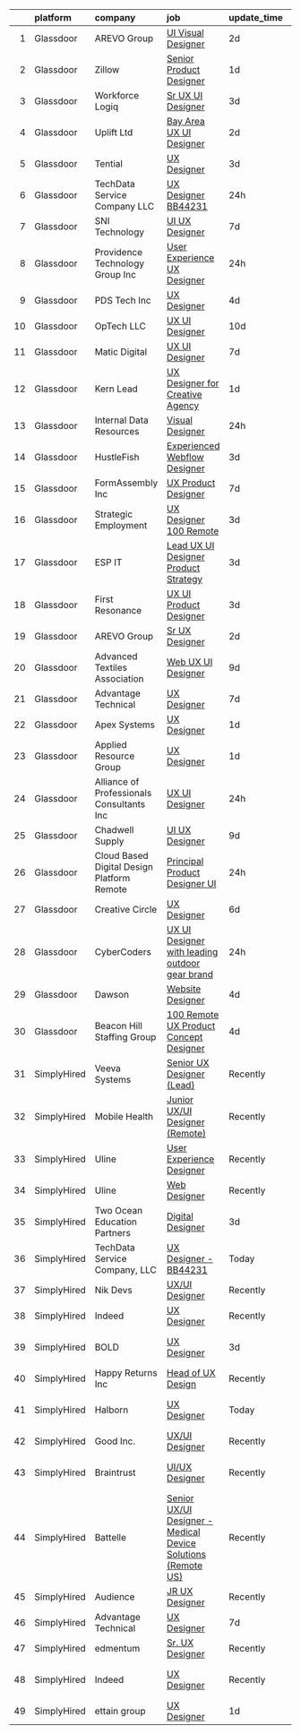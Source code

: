 

|    | platform    | company                                      | job                                                                                                                                                                                                                                                                                                                                                                                                                                                                                                                                                                                                                                                                                                                                                                                                                                                                                                                                                                                                                                                                                                                                                                                                                                                                                                                                                                                                       | update_time   | location                   |
|---:|:------------|:---------------------------------------------|:----------------------------------------------------------------------------------------------------------------------------------------------------------------------------------------------------------------------------------------------------------------------------------------------------------------------------------------------------------------------------------------------------------------------------------------------------------------------------------------------------------------------------------------------------------------------------------------------------------------------------------------------------------------------------------------------------------------------------------------------------------------------------------------------------------------------------------------------------------------------------------------------------------------------------------------------------------------------------------------------------------------------------------------------------------------------------------------------------------------------------------------------------------------------------------------------------------------------------------------------------------------------------------------------------------------------------------------------------------------------------------------------------------|:--------------|:---------------------------|
|  1 | Glassdoor   | AREVO Group                                  | [UI Visual Designer](https://www.glassdoor.com/partner/jobListing.htm?pos=101&ao=1110586&s=58&guid=000001834a3c52aeaefc5b13d593d80e&src=GD_JOB_AD&t=SR&vt=w&ea=1&cs=1_711aebe5&cb=1663397811411&jobListingId=1008139782334&cpc=3BA4CE39D5B5DEF5&jrtk=3-0-1gd53okrijoq1801-1gd53oks5is35800-09cb5fbe91300c7e--6NYlbfkN0BCLW45RZuRc772PykXY_iXs7CHdsEvuP3whbuRYvlLzUPBgski3_CRPHCklom68OsOg44Yj3MDtF75NEExsJSqVGvHT9UJ3TsYQpGqoA--RGO67Dbf5as1BcATX9IQbrsfAbGz9pAsupXmp9GdshoA5iLPOWqjSwjItMdoRnjNWhjRVdnRKu356wxDDya7Tr3xNTxaGkEHnvzJSKslnKqjbuapg2aP3jMWI9wty7VzzH8ALlnjhQ2onyWfASSm1WxWTq9eqVwnkNNLkBVqYtl5qlBuZbW8-q4knFoo_bwxDdDnbctyvREVZh6NzqVOC9L75cw0utMkSHrVuphZi5QUEITQiVYllNoNoQqPDIODk_BfC_qFDDoL-ewDW1ZkoB6_Ali_UZTf9gTeB5BQi-0cDibFXKhcoAZlJW97ul2LGPLDshUDnC51eKaEK3AT4PyVmomME280aaEiXIZbGrz8MhYfx4-4kXX44u_oiaV1-bs75JgpBclbePXQB-0DW4M%3D)                                                                                                                                                                                                                                                                                                                                                                                                                                                                                                                                               | 2d            | Remote                     |
|  2 | Glassdoor   | Zillow                                       | [Senior Product Designer](https://www.glassdoor.com/partner/jobListing.htm?pos=114&ao=1110586&s=58&guid=000001834a3c52aeaefc5b13d593d80e&src=GD_JOB_AD&t=SR&vt=w&cs=1_0f6dbccc&cb=1663397811414&jobListingId=1008142170614&cpc=451933188B21919D&jrtk=3-0-1gd53okrijoq1801-1gd53oks5is35800-364448741de08556--6NYlbfkN0ANMurRYyPEXg08u6OamUd1Mvhk-zhFSGYIZgoJR86UvYL2v6MoUqae-sD5DnU21vqlSUSPFRMoK9lgReLkKPc-m1dwt8eaZ3HSWQJD73DtPSzAwewj0TbtbTV1dhbLEvWmWniEwQJgkYMCum7fjHxSQAbWxpQwW71RtzALUd0S5y1wh-NaowGrUoQ5b7ukwm3QE2qQPTUkyNuT7gYHZsHF6Z285gtZpHHIK8PyRckQ-H08hDNBhVzw25u4d0EIxQLjeVLec9B4ehs1cutnSvcB3lZk5uebMl5HtmgXVThI1CJviYMY-AFerWkWx8Ew50s-MOzH4Q9aF39fwSVn0QCJgHG08kd4ZybX34rEmqGvNB6UPCjw1R0vNCKQmrPZ14xH5NxmWgsbMHVOSkjHuXcuvE4ANoTYk4zJ31zCveqxRDY3lhxtCra34OXXfgVc4KGLBdaU4vJrLqsTVW1sxb6PgK76hBJ3QWECB55OEnryD3orgKu8-3SYGAjADUS9kGDORshNKO9BuwbyW53BRClFr0n3-aqjOGfmZ4zYc2vD1X4yB1Jof2YS8Yyf33j1D7e1JLlj_6hQtwOfqacWpsp3eWSG365CO7QcvjOGtzlSd-oIjEhWSYR9pE3bBbqJp4k5gu1VRRn09-jkeSL849q5SjWD9u8O9DDK2ixnK9k8SssjzC56MZ1T9Cvwqi2TOP823VxRzY_79HrKluyTGdj30ifWVWxPe6rYn1-o_22J-_fmlU3Au9Oxi3K3Aw5euoBsc4B8e1RxVQ7DA7mG2bBiGhl5l1Kafp-6DR4s5DlWW9t7IQp67a4fQZEE8KBOVlmEX7XKIYiNeVO8liRkSx8qNJfoPhVZIGMlzn8Z5BvYQYG1hzgN8GJ1tdS_91gqYEU%3D)                                                                                                                                               | 1d            | Remote                     |
|  3 | Glassdoor   | Workforce Logiq                              | [Sr  UX UI Designer](https://www.glassdoor.com/partner/jobListing.htm?pos=117&ao=1110586&s=58&guid=000001834a3c52aeaefc5b13d593d80e&src=GD_JOB_AD&t=SR&vt=w&cs=1_3adb93f6&cb=1663397811414&jobListingId=1008136049897&cpc=2CAED5C921A5F994&jrtk=3-0-1gd53okrijoq1801-1gd53oks5is35800-d6dfca3bc1dbd836--6NYlbfkN0BhgsxSwl5lo7QzTbtXQkwPrIx61OQPxpk1VFOKOTLj9cEu6ZwTgNE0TNWZoeC26IbkaZfzGXY1Kmgk_7C9wWb6GIQdn0gULIs08Gg1MkzyL1gmCCumC7VizqmNDqh5FSeh-GHXxW4068IGf2R39fRtsBQLQN_Yn2Xd7MMAFm15w1XIplyVTTqNBe-TUlHuf-qbeyS92bpi-d_94DwgCWzUqq6RCK_YKRO-H2QNScbEC0qd47z5udq8bmlYSUqgX7VrsZHXNnG53BOoS9S624HcXvM_QFhKdeRywSxq6n0gaS-PrkALkCaeqS0WU2xGqaNMVXnS9bmjwjCeVoqrZFas9ymLt47DfBsKOcZv2jzeu68yRbH4KXL15It-yuy88sI9A88j59YH4tpckLHqTEVKGOzTstzurjVTzaFpvniOASohZw9QRiPfV0GjiccnE4NJI2G-2btoMyUkm97J7GuKBc2qOEyyGk88JUq_FtPMdI0AyYIA3zVWzuCVmJTGWF4V6mh-49Y-JvGDXPt5gRxvTJjx-iTGCPqzLRLEk2-848G5Xr5NHFddiHdXZN3uDkv3W2R7UyjRVBXVXQZ2iFE5_JBY3aH79jj1yWDMzy5RaALSrmGucTaqXH4GF7vJACtPU8QlxzmNiZeJBogrHWZ6pL8DuyKFMx5tLkNrxXuqsOfreB8yGqtXI0aZp3tRz4Q50VlRmtGYJxMr_pUch4zIbykBMd8VLEWtSMA2iR0zOlgRQ5wxHdzG)                                                                                                                                                                                                                                                                                                  | 3d            | California                 |
|  4 | Glassdoor   | Uplift Ltd                                   | [Bay Area UX UI Designer](https://www.glassdoor.com/partner/jobListing.htm?pos=107&ao=1110586&s=58&guid=000001834a3c52aeaefc5b13d593d80e&src=GD_JOB_AD&t=SR&vt=w&ea=1&cs=1_dd406943&cb=1663397811412&jobListingId=1008140355091&cpc=FD1C1DA32C38CFA7&jrtk=3-0-1gd53okrijoq1801-1gd53oks5is35800-fa69b9e1430a0753--6NYlbfkN0C91s5Mbk1Csqx7IahESnfrmitBJD84VGoH7Nf2o6I-hPG_xOUcfo8yHcTcpo1bi047sS_oc_yZx3vpPxEJ75a7achh-UwL80K8Zj9In1gE4ynLl2ASwkWv_4GNPsq90gpovU2s_W7HrPWRIRbL6EdImuX2_l2Q1dKFH4idlzz6VzVMdnZZsVqWRlPkYbgwpGV8s55H-SMXYXJ44MMJdRf----fAG7RcI549jMNj0c6wIK-lgakjIcPNiBeWHo-_jcjYAcBIOGItgJ8nH_eNR2288gPSq3IuVYxAqsXevxrP1pHJ-S61gVbL4B9O8mMBeMNAXFZYVhGlIf8uFEEIJUU57b_G8mX6BJKg0S09B8BDeEKSGgdVaWQ_7PfrflI08zZzthj47FxYDsa3rP9mnyUp0ZJz_mNY2AquZSgGuZcQpi9cpz76DmF_YYioe8rQiqobKTo8Ua-0lkxGjVcrG8U6ttCDbIKlcUdViSdjFlQWrLnmgaBo6sLbvKLIHYLcQY%3D)                                                                                                                                                                                                                                                                                                                                                                                                                                                                                                                                          | 2d            | Oakland, CA                |
|  5 | Glassdoor   | Tential                                      | [UX Designer](https://www.glassdoor.com/partner/jobListing.htm?pos=113&ao=1110586&s=58&guid=000001834a3c52aeaefc5b13d593d80e&src=GD_JOB_AD&t=SR&vt=w&ea=1&cs=1_ebf204a8&cb=1663397811414&jobListingId=1008136768681&cpc=0FE1F5EA2BC84A01&jrtk=3-0-1gd53okrijoq1801-1gd53oks5is35800-42e4b26472316ca5--6NYlbfkN0D_VUMocHtM7-M2l7xhQCiQST1RW5dQjS02UsWe7tYaNAZWZWTzZ6bpJTAOxr1kLZr3xpXayfLm4yei9LuY9o9VpOxD5-TI9ih1PFX9RuCyBgsaXBjuBaoEGRkvWtyx0p0KaxSUMjMhkeY4uIw0Ppbki8B2tEQ527hgWe6nWlGvq0HlKZmQ59BzWZzAStSGL-Z1EO-YDqQHCY-gaDXw2k0VXmh-a9qiEuhHd2KpsDnn0TKvqIoQtk0o83_tGfmW6zmmgz1ib3L5kZM-6w427IkyMLiWZAL7tCtD8CXbU7WMaSRhA7vjXgwNTFHVmORx3OGtTaQwUiZMwhL3HvqADMME_toOkl5OEWsuL343bPDCqEB9SrwxWpX09-mgZF-zKm3mPPO9PSMQcLg2_yf_ilMtFKEtxHdGFqrHTFuGI8GNEKnaGRSYpQHXUzvTd3T2jdCiKC_hUGLBUNmZNB_Fc2gIvvv8rx6zQBqfT9qGmWoCoIWUN6u8GPqJ7iI-EnlAavo9aPys5XYCZYVFG_jk5c0M)                                                                                                                                                                                                                                                                                                                                                                                                                                                                                                                                    | 3d            | Remote                     |
|  6 | Glassdoor   | TechData Service Company  LLC                | [UX Designer   BB44231](https://www.glassdoor.com/partner/jobListing.htm?pos=105&ao=1110586&s=58&guid=000001834a3c52aeaefc5b13d593d80e&src=GD_JOB_AD&t=SR&vt=w&ea=1&cs=1_886265ed&cb=1663397811411&jobListingId=1008144801719&cpc=8D52E76475A7E842&jrtk=3-0-1gd53okrijoq1801-1gd53oks5is35800-bca2c325a493fb9b--6NYlbfkN0BEhglf0MxXwZyGZJTqBpNnulBGde-Qc7wV3jmkCMUf0D9vy0DTqgTasMo_ikSzSCTy-OHhv8osCO8oe9wVNtwhiCISNMyHanB4_vu4sYUhxJOMtL6s-AEwiO9Bk35LIXBnakqYaHi9yS3xP1WIb2IOe1acfW_M95Yjh7Nq7MZ2RCdTA1LD4eRMsZPxMmJpb3HZf4f8qbKpyOtpNYu_-cXsq1DHF1Cgs-NJ6MNfh5-JbFKSyTJcxD-Y1VNOrBNeCDoRSRtvlB17H0XqIj1GrGxqwlB52CKeGhnnVipLf6Jkq59mQYX8g7tXnvVb-DckRUx9zo10YDz4z1FZ0FpyRAJLdqMdKtWrKh3CVzHmKoytktfNyeJfmazcOT5Xg60qMPhKu6A8sryj_cHm0V_mwzUje15uHrCbpp8UOZ7yK5C1gS4TBkwuPRxN_dUnq_SfwSzHrQvzsX74KgmNa6it0QYT2RwoEND2rFpdlTFo4EefSmrGVDJ-d17SpuA6LTPC-SNB_Y1BSosDiA%3D%3D)                                                                                                                                                                                                                                                                                                                                                                                                                                                                                                                              | 24h           | San Jose, CA               |
|  7 | Glassdoor   | SNI Technology                               | [UI UX Designer](https://www.glassdoor.com/partner/jobListing.htm?pos=127&ao=1110586&s=58&guid=000001834a3c52aeaefc5b13d593d80e&src=GD_JOB_AD&t=SR&vt=w&cs=1_b81ddc9b&cb=1663397811416&jobListingId=1008129778650&cpc=A0032DE20586B9BD&jrtk=3-0-1gd53okrijoq1801-1gd53oks5is35800-43c33116392da55f--6NYlbfkN0CS32Ln2hY9dzAXNFagdtdQAMm9yz-2VIM9EXx3MI2ptohMOv3hWU2u7TjSBeeHVoCXFfN67JpPSFygZ8gT0lqL6Eo4FZd_A50Af57vk3uf4oLprHZcvPpTjMIfLTTmgFvw05rOVF66Vlza214Da6eFx91zpP1Em3WAXhj5yWhzr2A44ZwKDdlEpan-x7nNnTzoKgrvRiSgT8M8uwl_28gHxDSH10Xbomnw8RR4bBtF4SX-xEJv4pbDDY0Bqh5WPu0ViPjzGzFpC0sE4aEfi4_p88ylzMd3peOCFN53thoFvbv1A1bgWW4yCXZAhYG1GbrCczce5luCbERN1AwCp5q93s_1Ion5yH2VNuQLpaq95HuwZQJ7CAVz9CNS516FmtHDaPmMxv_m9uzeMElL_bgPkUfGal2Eqcq3cB0mFX1D4jhM5UGxIU-CVv_bG6NdtccqnVUX97cOo0rJC81wGvk4aadlLtKUpbzi9QgFFlRZ2TmVD8I4AzSPMSN1M9hxL15H54anipUNvV7FwHwJ2pH4O8Rltm2gHmr4xqodigapbQ%3D%3D)                                                                                                                                                                                                                                                                                                                                                                                                                                                                                                          | 7d            | Miami, FL                  |
|  8 | Glassdoor   | Providence Technology Group  Inc             | [User Experience  UX  Designer](https://www.glassdoor.com/partner/jobListing.htm?pos=110&ao=1110586&s=58&guid=000001834a3c52aeaefc5b13d593d80e&src=GD_JOB_AD&t=SR&vt=w&ea=1&cs=1_c0224f5c&cb=1663397811413&jobListingId=1008145247113&cpc=6193B0C32834B022&jrtk=3-0-1gd53okrijoq1801-1gd53oks5is35800-2642d786bda482a0--6NYlbfkN0Bo_CM2a8GgFIiw_-9fb5ug3xmG_MFCzpxBl7ntROtVZUFbZz-LXqZjnbWlpAh9cTXgq886lJxDqUIlghJC1jf9sd8ln_WIDyj7gu9LU-gepd-PlOUuLf4DDXE7x7NpazfjP7g_FS6xAJR7FGP2-lepKZfjLdnmdnZTkgjXeSFO6fzRWB8n5lQZZHbXsiyUkJzQe_A4MBi3TyRhid5bFNJLRNJaI30NLDTzz8UUqAGCxEoEr7YBWfmnjxYj558M5AkC_uhxI3H5WkSZtq6jxl4OEpwQBw5Ii8NG7TsPNNblWmgPx7s77X64aemB6_dSeZQazLzAsMsCoxu_AKs1895kj5XRwwJGEXe2KDsTaWUKxFcbKgLqIBdYX5vtWAtKoGJVRA8yLqmmpBV_wf_HcOMwECCuNTHJTTOvcY2IQ44Mz0mfKvg0QFjdhHbLpEvsMnbkWj7SBN1P8VyRapebrbNEqNRCX5uGl6aSK-Px9qLESVKa5UU7hfUL3tDeeMBHWlqbMMCcEf7lVg%3D%3D)                                                                                                                                                                                                                                                                                                                                                                                                                                                                                                                      | 24h           | Remote                     |
|  9 | Glassdoor   | PDS Tech  Inc                                | [UX Designer](https://www.glassdoor.com/partner/jobListing.htm?pos=125&ao=1110586&s=58&guid=000001834a3c52aeaefc5b13d593d80e&src=GD_JOB_AD&t=SR&vt=w&ea=1&cs=1_06b8b2b0&cb=1663397811416&jobListingId=1008134602894&cpc=FD1C1DA32C38CFA7&jrtk=3-0-1gd53okrijoq1801-1gd53oks5is35800-86678be66d9239cf--6NYlbfkN0BLQ6hkz6GMEPsiDV6dZwFY4wMBUE_AioakCFmtqBrqGqP687vd9SjGI0X4jC5GnZ94y3CujN2nSI008AMW89hDcGIXxI6XfOk8RW-xy0sSZTToH9Zu0Aytpm5OdzoZy4VGW1EUdOyZeTawSEt9wyFReE6waBrLAfhOzQGOYYTuzMJwJnMHQvvMuV6z9bnwkMUld5RhsXZsM90KnIV-fgNPhp-z-ok4A4QIX_gg4KF02HvBkESylPD-HkEWbxK7ImEZOsXI121_LYRe3dZ9kVnY2C-4I2gXHa2Yt7d41bQQ0yiCTDWMbooGD7z-PmXzD0s8V8jpyXK4HApHH0xZI3KyGFV2gKqU7N-IbdfnbsY-mrb0wcvYTvs-YkDwgdomnCr8Pu8nLR0g3NeMLqw4yHY8sVDX7XcPl37X12q1lglIKsTMqyRHvJs3VqiA8ZuALvmGba1zW6p8qPL34Up2SCcJcKPnHfgqZ2foQmRFnO2YbGNKLuxkVHDOZBs6Et7Ta3OevzHO2HkxbF-59pw6zctNhc_SGahV6K0%3D)                                                                                                                                                                                                                                                                                                                                                                                                                                                                                                                      | 4d            | Elk Grove, CA              |
| 10 | Glassdoor   | OpTech LLC                                   | [UX UI Designer](https://www.glassdoor.com/partner/jobListing.htm?pos=121&ao=1110586&s=58&guid=000001834a3c52aeaefc5b13d593d80e&src=GD_JOB_AD&t=SR&vt=w&ea=1&cs=1_59ea194e&cb=1663397811415&jobListingId=1008120878935&cpc=AC285F3A3ECA6BB0&jrtk=3-0-1gd53okrijoq1801-1gd53oks5is35800-0baaffa7b0784a0a--6NYlbfkN0DP9fosW9IEXaU1TZ3ocreH2vEq1sd-U-IRxHoNdS6RHkqAVuspg0SWSgO6chgcdoU5n4vUJhBKWY-WDn94csM60LcuhNnZxBqWpiRhLNHVLEV9midagA-O3i21KTv-5qP-FwLsLnbHckdD11Y3Ezo9aFteyJdb1TmKa1Efb5KY9hp-Swlpyxh_iEGF3sQMQFNRy4C5OU3ugO8m8s_GqqZPYnqrJtJU3Su0tk9xoFc77fDXO9Pe-kwxYTrR2O9VcfVHAHGGidIvnyCrOwKtkPNqtE9MSWSsoxAQdO7mLrmV7E2zszzERfgrHH06ZFMVDyqV--plzyM1mhLiEhLs5-DZzx7Yu0qj5IPFxgqodY8cKmUTUUxnd_vQ1kQzseoio_oHe6yIcislUWw09_7crkztfCs1daz435vKFEGzaRcRdN3VzBBeI5cE7AbWLwQDoAZ0yk47mf8kUP92L9OHlcN17jF5Tylq_aywLxQl1853NwFgQZt6kPxWbDwpS_ZuKaY%3D)                                                                                                                                                                                                                                                                                                                                                                                                                                                                                                                                                   | 10d           | Lansing, MI                |
| 11 | Glassdoor   | Matic Digital                                | [UX UI Designer](https://www.glassdoor.com/partner/jobListing.htm?pos=104&ao=1110586&s=58&guid=000001834a3c52aeaefc5b13d593d80e&src=GD_JOB_AD&t=SR&vt=w&cs=1_b4aed790&cb=1663397811411&jobListingId=1008130349024&cpc=155EB9D5185558AF&jrtk=3-0-1gd53okrijoq1801-1gd53oks5is35800-034ef612ea4eaa29--6NYlbfkN0AZhccrYCUSJlZEde1UnGXnwlG1V9FU8luw-eezWnVYr5cEIZbxF0udJqd2UOrrIqs8a2-O4wAYqyti5QNxVfpWv9XtKqb7CoclVbtdwRPBOjK50OjoI-KDKV273G9VF0F2GIIrCJnwXhFoLDcQLWuNtYmtk8GzgzJzKOMmBwrZ6GelUhMqVklJN-ZDI7vqns9QT0e4nDrOfbBytyeioJaDQZHguJmuGZkOEkDvkj8moyqTfwtSqAddifE8c4Dtds78QADEe9l8Xzgwp-k_sAuuomYo5qvetaDh_szjpVpCkPHkHWCJ68QZrfqyToc0GufOr0mDl_z0HRsO8tFwF1sq1db0-chfILSe9fXcI1mGOkK88gbnS3qEJ-aShlFJO2oVleMQAasbzFFRcQEtPRC3c4JZzPBOHfl9dQJdH2GIgM6GoftbORdQ)                                                                                                                                                                                                                                                                                                                                                                                                                                                                                                                                                                                                                                      | 7d            | Denver, CO                 |
| 12 | Glassdoor   | Kern   Lead                                  | [UX Designer for Creative Agency](https://www.glassdoor.com/partner/jobListing.htm?pos=109&ao=1110586&s=58&guid=000001834a3c52aeaefc5b13d593d80e&src=GD_JOB_AD&t=SR&vt=w&ea=1&cs=1_5899f560&cb=1663397811413&jobListingId=1008142273321&cpc=A65DF3A704A48F9B&jrtk=3-0-1gd53okrijoq1801-1gd53oks5is35800-5fd4f90308c228b6--6NYlbfkN0BiAkVV4DjQLegkf3ReR77_K0Y9ManskmLdez75_p7kMVNTEv2I2pSffZPTEqHenn2OvZ09wd8zU7fu7-qA4Y_lbEgh5yWYJ_tlNxMr0q3sg4YVwsiLY5LJ0IoPb_f6bWiqXcQYSZXE5wB6_y2mZhb39J9Dh2YJokqAMp1LfL80wKVDAvQn9M6WhpjzgKTUfvVboqQiERZIUVVqbKu0Gd8CdaO7gtzvKPvygbZq3v_6j_-D2wjjWlX5STq8mftfp1E6GnRYxEBwqJw60JMrZY1Cm_kBAek_JAsRJ4sTaLFo28vdkCBItiLhqKtfZmD0JDDhDXdsPh-l24oIXUU7JvX15tqTVUih0xSdLyu4UjON12i_F64xLoEhBuxX9Z-nBfxydzUIE8LJLf5CeF2e46LWnFg0b_uf-yqaRzZg-hQiv3TO4Sau6dfJ23xQry-fx4TQJQunOnEmL1GZiIOZuSft2Ul6UB6TDUhq6EnEHavpX-hRU9_z9bqNNYnc0ZLXASc%3D)                                                                                                                                                                                                                                                                                                                                                                                                                                                                                                                                  | 1d            | Remote                     |
| 13 | Glassdoor   | Internal Data Resources                      | [Visual Designer](https://www.glassdoor.com/partner/jobListing.htm?pos=126&ao=1110586&s=58&guid=000001834a3c52aeaefc5b13d593d80e&src=GD_JOB_AD&t=SR&vt=w&ea=1&cs=1_6523222e&cb=1663397811416&jobListingId=1008144747742&cpc=AC285F3A3ECA6BB0&jrtk=3-0-1gd53okrijoq1801-1gd53oks5is35800-4f85c4946241a77b--6NYlbfkN0D-IIHpRgNhhiguU_t6VlqfhfFf3-SclHiEW6RanCpGL8wFVSAuk-AYI9mZ-8RRobdSsNBjI_YL_T6vgtWjjpYnO6jHzn2yzDMqO9uVUSI6dTywGxEXfqAEn_gSOqvJuYR9q3m2dtMdRBfvhUYTDDt5uezfNUcst87bHAGPI7DBV0QruRXBh4TxhoB1bo671sE7xPWpeH4JNhS0MOt-f1Az7-bvm7OhdjnWllxGrGDZDliKP6V4dfVBfrIEFRPOaLJRDVs5_ClbzIG2zuEltOj9ZQ7vGlqt5TUPGFAgMbUl78cWP6k0jl8sZzHhA4gIgWp8edbLh2kWmABGtG0jxn0zV2BAuhQU3Nmbwy9HBV-kXLrnvQGz58kmuLtUJWrgPmvBn701rVl3BNY_txfixQj_kbhpAMfrtG1bYX7u6x4YMsdwZ92SFqDvCuaxqJs5ynXMb-GnveZFRiGwfRgfF7zN6Wes1rSr5mCCm3PfQKYlsZ5fFQyYi6MB7rDbfaCtjSo%3D)                                                                                                                                                                                                                                                                                                                                                                                                                                                                                                                                                  | 24h           | Remote                     |
| 14 | Glassdoor   | HustleFish                                   | [Experienced Webflow Designer](https://www.glassdoor.com/partner/jobListing.htm?pos=112&ao=1110586&s=58&guid=000001834a3c52aeaefc5b13d593d80e&src=GD_JOB_AD&t=SR&vt=w&ea=1&cs=1_e5347dda&cb=1663397811414&jobListingId=1008136786655&cpc=3164FDD6030E246B&jrtk=3-0-1gd53okrijoq1801-1gd53oks5is35800-e05ce45eaf2abecd--6NYlbfkN0DZZww-p_mr8GWlqIRBY21Wjl_Fk3kglyx5_HcxykVqwaIFqCAegIZJP7DOyTFZfM6t5jB59Gf8H0Dtm-STlh0pqz0c_89nJXfInLlJhQwDFQYTp0jqo3rI_hmQkxo79PSWw4N5uV2uL2Dq9SjPD_Vm7W8Hy9RIzRI7fGri6XY3sEIT9F-UUkbgSuhL-6ArK3bFNYSaJPhU-eC2loZMZthcMQ5KO_6sJZ3CG0CGHZU8kIhalraIN-wR7bFrhft2NM7HLQcQxutOoBvpPyxcuybORUIY_HV7EZzim8kvx4H90ju0EolH94Vl6W9vZ3Ovs_x9givVnS0wlQjhHL7thI2lsno68LUNv4UuAjKtK2AvEn31h-zY9yuks_97GqBT-Y6YpkL28FeVEHeNCT-GEyHDyz71V3FCDS_WhxWDWKf0qOyJbRThZ-S2EesdkGhq-7dYOiJeAwniyAibhHijt8T4xdiQIe1Til3gQNwtAF-yQodIYmmU5fb6-uRUU8bgxd-kv2i7QS8XcQ%3D%3D)                                                                                                                                                                                                                                                                                                                                                                                                                                                                                                                       | 3d            | Remote                     |
| 15 | Glassdoor   | FormAssembly  Inc                            | [UX  Product  Designer](https://www.glassdoor.com/partner/jobListing.htm?pos=115&ao=1110586&s=58&guid=000001834a3c52aeaefc5b13d593d80e&src=GD_JOB_AD&t=SR&vt=w&cs=1_2128e737&cb=1663397811414&jobListingId=1008129663250&cpc=44CD5376B8534B8F&jrtk=3-0-1gd53okrijoq1801-1gd53oks5is35800-858b53f486cea3c9--6NYlbfkN0A8SbWJy1Om9BZvKLiexM-C1C3OyvTzim3rv0RjbpoY0UIy0eAOAhh5zlj_0YJmERg7mkKXCKSal2ajEG5iQ922sANq1HfgroFgrBHLl4wlmWf76Hdx6QgciGHgjndAYcKaF5Qh87iIzED0zZVOor1818o49lAefxWFziI1hTMniZ96gRzl5SMTKSBxtyIrUmfw10pOtVfWPEH9pvPgnTRbSYRo0p3s5NuxFh65946tyVLJBjMZTQ4kliPxxZBAj39t5iZ6kNJgJ0PqzVGU_O5KRDCQbqBbD_UVTspDoKIcBzH-Og3GJRzsc5tuDqtmlDXT0lgkrYJ9oIQN3mq2wQu9y7HI1TtqMxh5tm4jmG5lpd5RqJ1XPNSGc7JhTRSJKtPvEAnBCAH8k1Un6MH8IGKTMVEprWqzxQcyoPsIkVl6cjLDBxutAboo1L7h-fPiPg0X37re_gBCT8lajtZW_ezmAcHi-tfTp5Y%3D)                                                                                                                                                                                                                                                                                                                                                                                                                                                                                                                                                                                 | 7d            | Remote                     |
| 16 | Glassdoor   | Strategic Employment                         | [UX Designer   100  Remote](https://www.glassdoor.com/partner/jobListing.htm?pos=103&ao=1110586&s=58&guid=000001834a3c52aeaefc5b13d593d80e&src=GD_JOB_AD&t=SR&vt=w&ea=1&cs=1_63bef09a&cb=1663397811411&jobListingId=1008137766632&cpc=7F6F94E2229B3AB5&jrtk=3-0-1gd53okrijoq1801-1gd53oks5is35800-d2518091f77dc495--6NYlbfkN0CLSf-jfoHigW1cBjtGRtm6_23EvXrANN9AHlQMkGJBi-HdtNOOcaQbCOUJzBwClh9UtAwD2k8FEfSwNqy_Upyq70Evp5tSKG0UP9ez9tZ_oUxr7we2plhRvRFHYgaqhJLAvqyFhIKWYZuM1uIY8rDtnTWSzLxSJgjgjHK6BNEhnuocKvqDADkSHusUbCcqlGQa79F0aWP7esIRguTObEoqzk9pfDzx1GoPO4t_i6_uDJUTQ5YhLawb2EILdP_8RENmKoJoXppnVtxN7jMWeZmtGZT_PaDfGMCj1-Nyy9bwMqQJijPFVNyOpxjDmmTRwsGQQ5PP3rI3560yxF1-SQxUVtdvq4O3OXl7Uk2HOPuYX72t_hl84Wj3LLVaYG-0pmYG6XBwRPlY1fscceyB9lHi_t3WybXCmYgNLfcsIXI9QHCNV8tjg7l4dj5YADvH84q8qk89NyBsn5Ai830OUz2h2HVPzDM6xn9W1f1JUD74pd-SWwG_v3dzdLwqkihJAguQ0z3ApITnUNNpIi5jDfJQUq2vfWu1YnLVO2Kails-xHxYRRa60-eJrjDwWGJhByA%3D)                                                                                                                                                                                                                                                                                                                                                                                                                                                                        | 3d            | Remote                     |
| 17 | Glassdoor   | ESP IT                                       | [Lead UX UI Designer  Product Strategy ](https://www.glassdoor.com/partner/jobListing.htm?pos=124&ao=1110586&s=58&guid=000001834a3c52aeaefc5b13d593d80e&src=GD_JOB_AD&t=SR&vt=w&ea=1&cs=1_3bca1886&cb=1663397811415&jobListingId=1008137009456&cpc=14D5209370AEC984&jrtk=3-0-1gd53okrijoq1801-1gd53oks5is35800-45377d06d441d883--6NYlbfkN0AARxRr_EUdOibJ9cfro25N2qhWWm4uJ3jiBN2q8G7T5P8WVrHsRMoMTnRJiJWyiSoZwXbiOxeiZP6fQg41q-dnugQqesv8YcVTmqQ6rzuDiekm2zdVkT_NJFDiqV60f-Nl8-T4inIEBwBuc1dtmdhGs84QmgHyykwHF212bhPnRWxnIP2eVKoFMdFHHsBWo0s55TtXMpTzJEWuUvCnrn_DI3CLqeKyA1Qx2jm-tSjfNRN-kn2pPme9mR9JvJKGbpxhctfjhb-ZYTtrTW1i32D5kbVLDWeyzAcSdaTnBHImgclUycWi0-cNRi0FRcNMYRKmCZYI0MXJsqP_kNmrglHTHjOejGNhCnndlxeMZpeJDgQ4qZ0z2_6Eg2H0qQl5ptpMVGB-jnI0R6b7y-d-MHc718fX1JxuX-C_8aPUoOncQTIyWdzTpY-wcrnjEzMhJscyBvJgRgszkzeWisI5-zNiayM2h6JNsLIGOtGta5Fid5vqu8fToWuazhEsxKW59_wSyJr28mwf8V4ETl3kVlhOIsSLj_uxgZo%3D)                                                                                                                                                                                                                                                                                                                                                                                                                                                                                           | 3d            | Minneapolis, MN            |
| 18 | Glassdoor   | First Resonance                              | [UX UI Product Designer](https://www.glassdoor.com/partner/jobListing.htm?pos=122&ao=1110586&s=58&guid=000001834a3c52aeaefc5b13d593d80e&src=GD_JOB_AD&t=SR&vt=w&ea=1&cs=1_ac4039d1&cb=1663397811415&jobListingId=1008136714574&cpc=036CEF58F9688075&jrtk=3-0-1gd53okrijoq1801-1gd53oks5is35800-670ed53ea38918ae--6NYlbfkN0A67EbyqQZ2m7633xFuWhEzGHB4JWu7JYf7ZqKJexKnq162wqYanPRGgN3K3tTydmL2sXb9acThZE7SalqSbSQf7NO4TLUSQocM6pn21RuIMN8exCMXH_2mZ0z1a1HlLgW5jrWRzxTpOE11H9FnRXZWwkPjYZAW0CcAyRoi7mEhdepRDjLtx-cFCmkketon0-VuXIUU7Qrv4GtM4GztbUCf2nmpT4mxzt4wcyqC_MP2Wi_kcd_imsR97uFav_Ai2rTt7rwgo4enrEovrJPjobpOPQIlIYtNpbPUtjmU2FM0ZIJEGjb9zYtxZgyhpALh4RwmrZqGIz902NdruWS7ldTx7fA92zIF0IeHO5gLoRsnitSMvFrqpbDGTL-pCWRH_Qd0hsvTGyYZNt0zy0jdAutNxKDPtC7LvQNj1_JioYredUFQWZpWBCgG0ffjOeit7J_HCuG4QjWSVzl-tkHP4-Bicqul3qRY07Djjhf-JG4H_MBKpBz61VfoV_AikHauVk3-IZ4gQOpg2A%3D%3D)                                                                                                                                                                                                                                                                                                                                                                                                                                                                                                                             | 3d            | Los Angeles, CA            |
| 19 | Glassdoor   | AREVO Group                                  | [Sr  UX Designer](https://www.glassdoor.com/partner/jobListing.htm?pos=102&ao=1110586&s=58&guid=000001834a3c52aeaefc5b13d593d80e&src=GD_JOB_AD&t=SR&vt=w&ea=1&cs=1_b820f730&cb=1663397811411&jobListingId=1008139872235&cpc=3BA4CE39D5B5DEF5&jrtk=3-0-1gd53okrijoq1801-1gd53oks5is35800-5a67f0eb39a7beed--6NYlbfkN0BCLW45RZuRc772PykXY_iXs7CHdsEvuP3whbuRYvlLzUPBgski3_CRPHCklom68Oux3yha_5LLFCI4CQ2rthwfDasdIdQoOWOA2rQWgfMhn-fEf-9cbyrJUHUnK_7lE7ZK3aZCL4-k4qrgga7k9i7PRcZmytkhfGERWsO8stYNU0S-WpBlvceli3iiqoKnTtmwx7L30XAn7F8EV9x1jVnusCvWmSX9_Yb6eumU4p_UVfD9B-CRqSiLaVgt8wqMRlEslRLFacYPhdK0Q7gI8e0jDTjWBUcjhYCc4LGZcvb9uq2APMWPOU6qbfnzFdkbsni5HBWpNiCbtMQu2vjjBhOd3R_bc2ar659RoTLKf4DBselvqo3JqM69_Ah1MMfMrjMFQmKd6b3azdJa3WFUnKxVzIryZWyxHA6ORe7mrPcuhZLT8nsXqFVlbmRLo6cjvUVYp4xgsriW_QFGW1l1qmWzbM4gH92P7Xdkdg0tQZAdTZUWq6DQW4x4rZV9dgjduvRAH4GQ2UQleQ%3D%3D)                                                                                                                                                                                                                                                                                                                                                                                                                                                                                                                                    | 2d            | Remote                     |
| 20 | Glassdoor   | Advanced Textiles Association                | [Web UX UI Designer](https://www.glassdoor.com/partner/jobListing.htm?pos=106&ao=1110586&s=58&guid=000001834a3c52aeaefc5b13d593d80e&src=GD_JOB_AD&t=SR&vt=w&ea=1&cs=1_24156938&cb=1663397811412&jobListingId=1008123545453&cpc=1CBFC3E34E2A31FF&jrtk=3-0-1gd53okrijoq1801-1gd53oks5is35800-8f0f2da3bcb0ded4--6NYlbfkN0BnYbzg9_0OBxfyaC-dC2htIGp3bt0r_Vee4_7uMe98bPPG6yOg2WXqdwhbC791_U00MfwPJQISugkbvt-O9m_o7FpwY2dPKxYlvJWF88LUJU6-PJiA7au0MbT7IIdJhkiVldQN1GCcaP9tiJbH74WPbddeicnz4Ug33P_R2i56xQ0xZRpWPjA6-NfGZjbRXWvr05s2ZbVuQEuPmEqD5_9KezsU0nWToMMc_RNKOyb4MhMXAPGhqmWnOEvhH3R2w1_UEg6ISAa5L5I15NKi452GHmlGtaDRpAUH9mfx7vu98nTXNjahau52r6wXkGFxM28QAgDFfe5zMlynXxhWUhyOJTEXCITep0pZ41rWI2jlvMZh0WyJIOmHPzze40aYV4bkQ-bpwbpBq_HjXx3ezU_drDH1zwpXV3Et6Cz4jjeOHLBA_tRjFcwvN0yIgc8onYkjUdk2Wlbv1Xy22qLvxdrb9chO3j6hBw6uFK67-qsuiIry5fAi8T_k)                                                                                                                                                                                                                                                                                                                                                                                                                                                                                                                                                             | 9d            | Remote                     |
| 21 | Glassdoor   | Advantage Technical                          | [UX Designer](https://www.glassdoor.com/partner/jobListing.htm?pos=111&ao=1110586&s=58&guid=000001834a3c52aeaefc5b13d593d80e&src=GD_JOB_AD&t=SR&vt=w&ea=1&cs=1_dc9632c6&cb=1663397811414&jobListingId=1008130402855&cpc=155EB9D5185558AF&jrtk=3-0-1gd53okrijoq1801-1gd53oks5is35800-072a84bc3e684059--6NYlbfkN0CQRQ3eiV4YWjrRS1ho7HVQ9JO8v6Fb3eU0yDOJbdOiEguntuRlpE4-_N6DYLNj-GokZBu1hZ7lpDV6rUsoRnsT35dGJJCdwM8cF-5HAr67c3P9WnYKPAVDmI2tuRKjlreidRllA-gZ3gAE8MZMEX_JV5dpIz0-E1apUzLNsyZhoWEx-981jNhKhoOpRHA0FSG4wgm1GKqlgFMJrnFjHd8IqG61kc2teXl-LGureTfH_ZVw5FQAKkfxeJR5UqMjIsiir9G-cvy5G7IxLpIe8NimZ19VzdtwQ4_ssbreKpOfvUw7WqPw5spBmxVjkQlrrl7F_6puLV9jFi0vP-JV3EbJ0jyztMjefojjQA3i2wKmbkt94ZYQaT9QGzOpshkYCRsAVNCWvJA2TBl4Frnkk_VeEDidkx6S3UQPHWrrqMfWakpAUKR-nChHhsr1JeGwfp6ujRfXRV3VqcTD47pbQ9pLibKm1D1SHenHc8Y4DImPsC8i13XN2E2cnz8hpX1MuQBVbM5DKpIBPSujFX8V5TFdtx0RkWoZerkOLY3zrfsE-dacaAQXw-kOzJZT2DNjeGyAfAAfL77McA%3D%3D)                                                                                                                                                                                                                                                                                                                                                                                                                                                                        | 7d            | Concord, NC                |
| 22 | Glassdoor   | Apex Systems                                 | [UX Designer](https://www.glassdoor.com/partner/jobListing.htm?pos=123&ao=1110586&s=58&guid=000001834a3c52aeaefc5b13d593d80e&src=GD_JOB_AD&t=SR&vt=w&ea=1&cs=1_d1d2c87a&cb=1663397811415&jobListingId=1008142629310&cpc=AC285F3A3ECA6BB0&jrtk=3-0-1gd53okrijoq1801-1gd53oks5is35800-634132898e983c21--6NYlbfkN0DqWjE27Bj7wQp7zwejGyju2OyxUuq4SEucXSyN07WCWejYvQmJsgF2DYF8Y-TYieAu_0JlI0kuTkpsgxdiOyMg7tR6qq25avSFpQrbDuEJvpCyWjCCQOzIxZRUlsHtql0hrW8i6u5NrsZBjr69dTovTRqIQ7Lc_jPdWw9GhtJUUcq_1mOCeBv3MCJSq3eASbrFdVEa66WIQqWBv0_599P8a97ExvLFmXDO88L9WHEMWr811HFmyQpVDnV_LNLv7c_bBYb_61Ibm1sBi2EzA-m5Tu5NDNXY9PysdBPI-GofRBTEtx4DvSbLFoFElc7EukCjJnodCIhLKj7ViD4VCo63nTw4a__49fFudaNARaNZVrsbiNHrNHTRc3_TbppD--fLM2EsqWU2LI3bs4xBF_sUhv2O-C_NaIsijO2qWHqedRu0VKaypIx-jWO9zX4FsjPtcY4L2ZChLGuwUL4_cb3aIBT5MgQqJzLfnGENXvnbl6RXx1Y4N3PDGz2Fl0Fc3Wapj19MDP78QALbcuVxCsSo92X-8okHGlZt1sfGTdU5cde_SMbRdXF5NvS5-9A8_bA1zoknXu9P5Or5pkwkcbrAW79z0tM_F7N-RgAjgaZixKqueOMmQS2mHN9SY7DafL8%3D)                                                                                                                                                                                                                                                                                                                                                                                                                      | 1d            | Greensboro, NC             |
| 23 | Glassdoor   | Applied Resource Group                       | [UX Designer](https://www.glassdoor.com/partner/jobListing.htm?pos=120&ao=1110586&s=58&guid=000001834a3c52aeaefc5b13d593d80e&src=GD_JOB_AD&t=SR&vt=w&ea=1&cs=1_78a08707&cb=1663397811415&jobListingId=1008142151925&cpc=F41FEAB56D215062&jrtk=3-0-1gd53okrijoq1801-1gd53oks5is35800-dbfb7d5a4180b012--6NYlbfkN0DPzcfDQ9fWfjulpa0UDf03bIveiaHFWAJRfRt_PX0ZF7GIuyBWnA6X92kwZvRj9Xsv1WSkEzt8EXN5KgZ5BKxNEn26HxmjYWLPxNEmZXhPcHo7eQQuEiuxrj0MaMFe3f7DTuU2BjialrMmYJXtmXiusGvIJTQXD0ixIHXlZC65ImcSH9GPKS68kHGNnr_L19hq03LjeBMWES_Oc4JeLe48jIiuujqD8fdSgslw04KH5y_yare26dZ5GzY23dD6OhPBbGG9FwBg4en3mxv6zOseHbGtYr1en9PfRzvirtaaA80l21JK7DS-kklGWx9m_ANIMW6UGckRkhrHPF8Kn6IHamu2nt1HbuqXUaPvzf9FHbC-lApwcQ60jGaXR151rnkVcAfUjIrUwyE-3UuVUodB8yuYENtaujSbRFkz7FYD0ZpGe3UrahC3dbJEbJXrCIS4Nl2tG0aW8IOTw639Dwjsj5lE0l3_G-K-zFEB1IV1iQsA6trar2EnwaFhyggkGb7Z3iq5Url-jMXSJ5ofNEWRKZ33d3lGx1hbOdFoW5GZ7Q%3D%3D)                                                                                                                                                                                                                                                                                                                                                                                                                                                                                                        | 1d            | Remote                     |
| 24 | Glassdoor   | Alliance of Professionals   Consultants Inc  | [UX UI Designer](https://www.glassdoor.com/partner/jobListing.htm?pos=119&ao=1110586&s=58&guid=000001834a3c52aeaefc5b13d593d80e&src=GD_JOB_AD&t=SR&vt=w&ea=1&cs=1_6eb993bb&cb=1663397811415&jobListingId=1008145191055&cpc=ACAF1607C5C1E404&jrtk=3-0-1gd53okrijoq1801-1gd53oks5is35800-8520b013db5e0b79--6NYlbfkN0ACoVAH2d7YGgFHliSVZfWYjaVDzQ3Yo6rGl502y9cLnCiuhL3tItl4lYewRAr9it7o3KJfTDfYNalU9rYEu9lOL0XN-CbzegE4PmGMZ28cnZ-Sviii2rAAx1p_MVLQ2D37ylv_USyjOYWtYdt7t_Wi0RjTcPTk2OpyU-V-SIXMkfQaDA7VMYJ9Ft-N8lYjbT2uq9w1kJ2bK3zfwevPl-aSDjiJ9UY0T1OqFnPYi8L5-WDK9L9yQkZtHg7abqO_BsMPvTpqVi0XiPHIW0-nv_m85fAP7yPoM-LJS_8wyIX6fmtMG9eCNiCRv47x4ZU6OB0F86k4J-R2One31cPahtyMAMibZHMULn1gqtLDih4Oto8N7imZy1tezO6tMuOQdUk0HxoAvyhUk9sW-dhhqQO75jZ8M_wBWjzGoOchB9fuZfbyFKGtCkCSJ68gj5xJ0bHFyExsoUe7ZHmTuucxIP-D910XjIh0O8Apo5Pd2lNQmIODJE5YON4Ma0soY0Kp69rNd0VLkOdoOwcj1avSVCINZizz5ousuRWgIEcPoGSsb1S2mILbmZu5YABFln4TcyVSTNzWEtJpkEwi9Epkz7DurDdv74Wx6BNX9Sjwhs4mPOyHAPJBGQFTa-Ot_BsbbfjOjH0SrgKOQYoBzIg7X6E3DopYsV2zf0GryK_9GLNEwI_-kxLiGWF4eToBvbcRLCiLtTRxS_-8mtzzgmJH8JjHFvjp7W4_hIoS1J-tlyd6JDW1zhJLRUO_BSjOlpvVMjy3D--0oULS5xkDFs50H6c9nP-zmzb9xSCuok_We27VuQ%3D%3D)                                                                                                                                                                                                                                     | 24h           | Greensboro, NC             |
| 25 | Glassdoor   | Chadwell Supply                              | [UI UX Designer](https://www.glassdoor.com/partner/jobListing.htm?pos=116&ao=1110586&s=58&guid=000001834a3c52aeaefc5b13d593d80e&src=GD_JOB_AD&t=SR&vt=w&ea=1&cs=1_7f6cc15b&cb=1663397811415&jobListingId=1008123534411&cpc=6193B0C32834B022&jrtk=3-0-1gd53okrijoq1801-1gd53oks5is35800-d286b854b607ce02--6NYlbfkN0A7hBXzsdRqctFxVR-nR18ETFWiF-Vc9YCzVbdqLfWy5onrdVgeVLDCsCLDSYYzjsd4iOxIsbTiop2qIMvtHJ0zNOTioye6tc0kv6v98Lm4mYjV4mgUEihHiGPLMcrVEKFAs9G98R6se4mDDS0NZQBpFZhq6Ir2CupS3fzvQrOOrUJGOf5jXMZe51k2lJTCZfWkhSE6A--w2cSkhhlXDq3wMCutVxhRuk6BJHnTE4dtWVzffSlL4dZkRkCZiheGa-3l5Laez7f3AmlstZRqarnfPOTq0AvT5UDclcVd0Iaj5Nn9QEGSD1fkf5LA-AvUxaIn6nYOqFK4Rd4b64mJOCjaqGANcV8KgIQMMJCCCNJrl_JRp0PapmciprHelEChCNVKPfBLjvH8uNFEFNTgrtmnTvuYyyuwUKOx-5JXQrKJz-P7nELlRNsKNgHo3yPEjP5kUmL5GIarFseC8fkUbTdF5vJ8t9xo-ekY2Ipfpa6A9JeOsp5LnOgt47eLYmUDYU4N01oIf0d8xHF8QLaRKseI1hgZT4lRYns%3D)                                                                                                                                                                                                                                                                                                                                                                                                                                                                                                                   | 9d            | Tampa, FL                  |
| 26 | Glassdoor   | Cloud Based Digital Design Platform   Remote | [Principal Product Designer  UI](https://www.glassdoor.com/partner/jobListing.htm?pos=129&ao=1110586&s=58&guid=000001834a3c52aeaefc5b13d593d80e&src=GD_JOB_AD&t=SR&vt=w&ea=1&cs=1_d63aaf34&cb=1663397811416&jobListingId=1008144442463&cpc=F17331D9BECC482A&jrtk=3-0-1gd53okrijoq1801-1gd53oks5is35800-c2103e777ba7954d--6NYlbfkN0AFCFO55fpwWo6oa9JKI3JcI2oWVPcccBj9Y6s5O2226Dvh15T1RmiKUF6Bkk2Tk4Z7BPQqCa54-Zi_x_5BPHsK6AX747KhtJvpKbjVRrI-yiRWzukC2vv_0Mk5eo0YSpkDuR_sBKpwM1ZCNB-9D12dEBRe5Zyg65L-i0-YLhJ2LyPuEB5wK0QwFijP3mEV5-o5l3dUWGugBKBFnWicmn75suqzFZDA3ws9O8pFnMINRtGgX5iyQgeLnDhXt5Omcmsz7TrrAzf1jDkNirl3VoAfIP8tRpccQ0Ap-MrQTPJCv_cTdh1IQANa7O934AyqowBDaYMXrlJK-SgRVEGspTs42XmEQumA5QRjyLxncyEQDwEixAjcdqqQFaRicD55Jo3KIpcn9yiKdGzyBqlRHVAFCSXLg_VXFRU7Y8jP8MaLJKyjMd9-lOnFBLkZmKmaLI4Nf5dHsFAxLc5qQTvp6t4RGcieynJi-JBNE3QUtWuT8aVCH_Vy1IQm73a-2nPIlFWq2YgVodvgqg%3D%3D)                                                                                                                                                                                                                                                                                                                                                                                                                                                                                                                     | 24h           | Remote                     |
| 27 | Glassdoor   | Creative Circle                              | [UX Designer](https://www.glassdoor.com/partner/jobListing.htm?pos=118&ao=1110586&s=58&guid=000001834a3c52aeaefc5b13d593d80e&src=GD_JOB_AD&t=SR&vt=w&cs=1_9047e7c4&cb=1663397811415&jobListingId=1008130698747&cpc=5E31031E1AFF45A7&jrtk=3-0-1gd53okrijoq1801-1gd53oks5is35800-b73918293c8409c7--6NYlbfkN0BPwlZa85gbT4Q3XYQoU_uQn0Qmw9zd_9UNfmcwtqAVud1yvyq1Z4UAlx1bxhDUi3KPaByCcA72xlgU8UaJljEfbd0jY8ObqaXxDGzIsno_cF21jTiMAo5v57rtIBA7Lr_ujC4WM2QeT1MEqeOhI3nm58McV_Hc9-OF8nj-w4tEIAMk4nBnMZ8KSB7d7lsWoHafLdLkddpH6qZh-h2GhvLJKP0tQvvtF-HVIwgsKF3IoDhAs4AN-Ufv3Go5ci6TxVxefR0y_ePX15Mq9deufJzYVDz38exxWMrkUkoNNxWXzDjNHwHz-KtCYiahZFUBXM4wlUNkTtBNUsV_iYzD5NkLCtwFPgGRoL3S8nt1j76MizskKKCbei_id6BE4OBKOMeyfsNGSgE0CZ0qDpSVA43MsH4r7ut5nq7LEUNPlJ010VsxLN7SKyjw9pUfQGeBcIFGc3mL-XJRF6BrJFMkfBiXWLjPkgXqnMy82NK5nLbcwlMDn1szbWYZl650iyrQzOUpzwEKqAaILw%3D%3D)                                                                                                                                                                                                                                                                                                                                                                                                                                                                                                                                             | 6d            | Mountain View, CA          |
| 28 | Glassdoor   | CyberCoders                                  | [UX UI Designer with leading outdoor gear brand](https://www.glassdoor.com/partner/jobListing.htm?pos=130&ao=1110586&s=58&guid=000001834a3c52aeaefc5b13d593d80e&src=GD_JOB_AD&t=SR&vt=w&ea=1&cs=1_404856bf&cb=1663397811416&jobListingId=1008146012911&cpc=47CFDC01B3F81FAC&jrtk=3-0-1gd53okrijoq1801-1gd53oks5is35800-be9e274b569e5b38--6NYlbfkN0CpFJQzrgRR8WqXWK1qKKEqALWJw739KlKqr2H-MSI4eoBlI4EFrmor2FYZMP3muM0tqmUw6C3hYGfv9KZ2YqPNxTFXKfH4M9NBbjqwOsmoov26QArvfzdHIsxPF8-aVAIBXs9PVKQh0m-jG7hbIxn4HWddu_HVtDQ7rTrxLghb3JakDiH3YFb4MpDwjkArXBb4TyB_sopqCyVlukGyfA2RU6jXbeZdkcHoTeD_bPcnAqQ31aMk-M6QsEmQ0d76jJI3AISqK4hpi6gwt6nEDNP1YFXmwY1gqBEuwXw0Zs_UoDdKrY7baJV-hPlA0WMoRVp7BXeb4HjZx6u9tfTJgv-tR6He-75y2gZKwqGUqGW9-NhHQ303OSUq75I6yFfsqy6qOuvOP2omaa2cwzDu0dYbhQ5W0fRXY0KW2bU73IO8XYpkhq_HDFaO7t67WajfNNPB0bu9yxZdASYB4GINKfYKYMfl_sYe2cNxEZJHQ5f8MGwUS7AMUmepSmnfQL5mzrpY88Zhro35a-vgClNDdRjEWVkwYPzvUbkaRuUHivPKT6MKIBS8CSraFhiGu81WVaWgFPGX3vBAxZPhcn1-nMMcDMpzDMY_dX6u-dkOF41CToVy_YnSkiMLPaQb0JXqF4HxR4o1OIBYCMeo3xVJhPNYTptbXeLdxJgzJvZQTrhEGM85FLdZ4JEbSz_KLZ8nfEXxzuMJ4rLCrY5_8KVlrReAkhg3XFkcCFGBwuwiOPozrLWAfF8zDF_5Pe_akTvjKapjgKLofoYoSkrtFMYYbn4k7v4V4JoYINHVXHmxkOqombqYlRn9kZOt8EKvfQv2hjjLykXtwIxqJIEffcRtvO6WEgnRs5jcoFQ6VrT70VtpeIx2_O1Bf9ulQMJM-EvzwOmkFttF08TDgZhXivbhSLsf0rfQg93Ka8nI35VDfTORR-uGGB9Tb5XrYeaB_6dm0Bo5s_XfTyCvebqlRWnRrWaUwhEyJRApRuRMl1A27vydCwbYFMpCCPlq) | 24h           | Austin, TX                 |
| 29 | Glassdoor   | Dawson                                       | [Website Designer](https://www.glassdoor.com/partner/jobListing.htm?pos=108&ao=1110586&s=58&guid=000001834a3c52aeaefc5b13d593d80e&src=GD_JOB_AD&t=SR&vt=w&ea=1&cs=1_454ef05c&cb=1663397811412&jobListingId=1008135057362&cpc=8795CF9063CD573D&jrtk=3-0-1gd53okrijoq1801-1gd53oks5is35800-e3560a2023f88232--6NYlbfkN0APSguSEWAIZK2dyDFtq_AWfz97TQpd1O4ud_e4uxY9PDrqoRymVlNMurt1y7juTsnLvYd-gQiha8xgjt4iC5RDayG4ybIMlfUQVoSqAfJ839z5QS55oPnmjP_VGH0wjSQRV-dK57sfbQiM00RlaaJH-HsMvAYS9ua7zZq4tbwk_4CV2lZvRaVEzO5igMREuTcmDkFJFA9BvKteK4yoI8q5wfiFSiOqyXsCEGSiH6_RJrYu7ypcKy4NeUS0wJSMvJnAKoqtNOE2KF5umglG2aX41CMAwhUBCxxqOkcnZPd0UxFNYXqE3s6L8C7MdCJI4_y-bqyGTk3sbiYWWGHcvVlhX3wNItM6uduqZrjk3NAkRCKV1FGSWa225DzxYE-xrvgRFv781pvBpPsD66JAKoyu3Fgn1Nus29jcB0DSORFbEW0OvXsKFv-Lav_jN7537DTsLbBgi3VX-4w4d62zbIhlp2jcTlNKNXvxWlvmLfXSszOo9rmTZx4pz9ZFwZyMNZyinL6yb-p8giVaFpKF53ChqSCoHB6YmwiQza5J9HQqKQThUqaUT5XEY1G8rIaJgfG73v6oguDUalz_E9cKFz-toJLjwNqmwSiydAzxe-kQag%3D%3D)                                                                                                                                                                                                                                                                                                                                                                                                                                   | 4d            | Columbus, OH               |
| 30 | Glassdoor   | Beacon Hill Staffing Group                   | [100  Remote   UX Product Concept Designer](https://www.glassdoor.com/partner/jobListing.htm?pos=128&ao=1110586&s=58&guid=000001834a3c52aeaefc5b13d593d80e&src=GD_JOB_AD&t=SR&vt=w&ea=1&cs=1_92c83a11&cb=1663397811416&jobListingId=1008134530414&cpc=334ABAF5D42DC775&jrtk=3-0-1gd53okrijoq1801-1gd53oks5is35800-8e5f5aeb6b2759d8--6NYlbfkN0AEoGMyuqqa4fuJ8ioA0yHILhRJp52EdX7fBgN-aGi6iJ0bsnZ_AZ4XFiXRI87CL6JTlIS5FZ8uxPeJr3vlTUo_0J8KNPprlxiJ64QRfPnc-53Gx8wTLoflGPVF5LN0En7WRGrqaVMwuMnun6LZgqKoc8F15REZjkcbyV_IB4ETuWsOaZa8SEJlLA5BJISawcJMnIlUideG-34MF0oEkwVo2ivK8l759eMJl-7tVdmpPKRgKajOXr9v6Q8MWrD-w8I7eRDp6l8wVpAYyrLPcjLtS-jFl1h27UuE8-QKBDfVoydR2e_8LyoH83giX5yy9Z3Fs2j9LONxHCPxPzyWzDtEEj2HaTUpmY9TlPyXGFWAl7sTvoHIPW-lW-MMmQmFbBPLi1pErGy7lt2e4H0RiRwEn0N3CnK-tdOxBxtpzngVrBm9q34fuaQZ0jaOMxoJ7cQt8_fJt06G3kA1ojbl67GANW44Apz1aTvtzqdYCmluNnlPzeo3u2Bze2uJ6MMsrnt6QwZhr0l5A10TfWliwAhkZziDKutaETo%3D)                                                                                                                                                                                                                                                                                                                                                                                                                                                                                        | 4d            | Remote                     |
| 31 | SimplyHired | Veeva Systems                                | [Senior UX Designer (Lead)](https://www.simplyhired.com/job/zotqg0LNyggwCvIVEN0GQD5X9uMwPE4Ruxm9_8sypuf_l-NU82U_IQ?q=ux+designer)                                                                                                                                                                                                                                                                                                                                                                                                                                                                                                                                                                                                                                                                                                                                                                                                                                                                                                                                                                                                                                                                                                                                                                                                                                                                         | Recently      | Boston, MA                 |
| 32 | SimplyHired | Mobile Health                                | [Junior UX/UI Designer (Remote)](https://www.simplyhired.com/job/mlVdahn8FjO62I5x3mZ2d_XAvtoB0Q8szhCMLax2laGAPJg_zjkWOA?q=ux+designer)                                                                                                                                                                                                                                                                                                                                                                                                                                                                                                                                                                                                                                                                                                                                                                                                                                                                                                                                                                                                                                                                                                                                                                                                                                                                    | Recently      | New York, NY               |
| 33 | SimplyHired | Uline                                        | [User Experience Designer](https://www.simplyhired.com/job/BFKsGUZ_8glhzoJwRaaSfKLYyIkYaw2tfvlyS29xvZk9yj6mHPA1lg?q=ux+designer)                                                                                                                                                                                                                                                                                                                                                                                                                                                                                                                                                                                                                                                                                                                                                                                                                                                                                                                                                                                                                                                                                                                                                                                                                                                                          | Recently      | Pleasant Prairie, WI       |
| 34 | SimplyHired | Uline                                        | [Web Designer](https://www.simplyhired.com/job/kI5kUAq-InikRw-9L7E4f0451pjqb3sKTzg2rEtjPg4g-FlQB3FIdQ?q=ux+designer)                                                                                                                                                                                                                                                                                                                                                                                                                                                                                                                                                                                                                                                                                                                                                                                                                                                                                                                                                                                                                                                                                                                                                                                                                                                                                      | Recently      | Pleasant Prairie, WI       |
| 35 | SimplyHired | Two Ocean Education Partners                 | [Digital Designer](https://www.simplyhired.com/job/DFR_hWlm-M0ZL_xiBPlm1UgVrlbX8NkPqdTwWBFOJFHq0bT6DhH_1Q?q=ux+designer)                                                                                                                                                                                                                                                                                                                                                                                                                                                                                                                                                                                                                                                                                                                                                                                                                                                                                                                                                                                                                                                                                                                                                                                                                                                                                  | 3d            | Richmond, VA               |
| 36 | SimplyHired | TechData Service Company, LLC                | [UX Designer - BB44231](https://www.simplyhired.com/job/RRfSwj5O5iKCrQQYl8EcknQAFJybEaYwXZYMuH1OBEcRiOjG5sYzzg?q=ux+designer)                                                                                                                                                                                                                                                                                                                                                                                                                                                                                                                                                                                                                                                                                                                                                                                                                                                                                                                                                                                                                                                                                                                                                                                                                                                                             | Today         | San Jose, CA               |
| 37 | SimplyHired | Nik Devs                                     | [UX/UI Designer](https://www.simplyhired.com/job/z4SCpsM-O491rgU_n2w8YQUl7bpUPYJMLdjJV3ZvR4CMqI38oklPMA?q=ux+designer)                                                                                                                                                                                                                                                                                                                                                                                                                                                                                                                                                                                                                                                                                                                                                                                                                                                                                                                                                                                                                                                                                                                                                                                                                                                                                    | Recently      | United, WV                 |
| 38 | SimplyHired | Indeed                                       | [UX Designer](https://www.simplyhired.com/job/URziMhrNTaKa1PLKfIfrhF-GuRmaj4gn2FhVHZfhBU3tWsV0R0J4dw?q=ux+designer)                                                                                                                                                                                                                                                                                                                                                                                                                                                                                                                                                                                                                                                                                                                                                                                                                                                                                                                                                                                                                                                                                                                                                                                                                                                                                       | Recently      | United States              |
| 39 | SimplyHired | BOLD                                         | [UX Designer](https://www.simplyhired.com/job/dKn1DO5RguTuEb_PCmo1_LBdiBCKjjDbzm_1ywkyYS6NUZ5_i0Dqbw?q=ux+designer)                                                                                                                                                                                                                                                                                                                                                                                                                                                                                                                                                                                                                                                                                                                                                                                                                                                                                                                                                                                                                                                                                                                                                                                                                                                                                       | 3d            | San Francisco, CA          |
| 40 | SimplyHired | Happy Returns Inc                            | [Head of UX Design](https://www.simplyhired.com/job/eOuXi403Ah_XkIndcqbcOHfbj-9upRnCBZFyp_sLA8pUZCNIFBKfkQ?q=ux+designer)                                                                                                                                                                                                                                                                                                                                                                                                                                                                                                                                                                                                                                                                                                                                                                                                                                                                                                                                                                                                                                                                                                                                                                                                                                                                                 | Recently      | Los Angeles, CA            |
| 41 | SimplyHired | Halborn                                      | [UX Designer](https://www.simplyhired.com/job/usPlMDCFtBncw77cO9Vh-ofrfGwdTEUQMEra8u9QOSB6k24g0IUP0A?q=ux+designer)                                                                                                                                                                                                                                                                                                                                                                                                                                                                                                                                                                                                                                                                                                                                                                                                                                                                                                                                                                                                                                                                                                                                                                                                                                                                                       | Today         | San Francisco, CA          |
| 42 | SimplyHired | Good Inc.                                    | [UX/UI Designer](https://www.simplyhired.com/job/HvE6aCFPM-zFV3idodQwFUBkCWe1HEIKTwH6kF4p00XmzWxjSwQ6sw?q=ux+designer)                                                                                                                                                                                                                                                                                                                                                                                                                                                                                                                                                                                                                                                                                                                                                                                                                                                                                                                                                                                                                                                                                                                                                                                                                                                                                    | Recently      | Remote                     |
| 43 | SimplyHired | Braintrust                                   | [UI/UX Designer](https://www.simplyhired.com/job/KAbMwGIqFXynC8eKgB6mvqU_wTu2eBN9L5PNbrnQ_55DX48C8c2y7g?q=ux+designer)                                                                                                                                                                                                                                                                                                                                                                                                                                                                                                                                                                                                                                                                                                                                                                                                                                                                                                                                                                                                                                                                                                                                                                                                                                                                                    | Recently      | San Francisco, CA          |
| 44 | SimplyHired | Battelle                                     | [Senior UX/UI Designer - Medical Device Solutions (Remote US)](https://www.simplyhired.com/job/6BVqH7iBsSK5vomQZonaGuHlIzqlhBKgxKd9wCH9Ok5xVYSW8MXSVA?q=ux+designer)                                                                                                                                                                                                                                                                                                                                                                                                                                                                                                                                                                                                                                                                                                                                                                                                                                                                                                                                                                                                                                                                                                                                                                                                                                      | Recently      | Columbus, OH               |
| 45 | SimplyHired | Audience                                     | [JR UX Designer](https://www.simplyhired.com/job/uSScsrcTnIA8lJjfMFqGCXHJp_ebSXt9bJqmJSpcDDD9m7-NKwOw-w?q=ux+designer)                                                                                                                                                                                                                                                                                                                                                                                                                                                                                                                                                                                                                                                                                                                                                                                                                                                                                                                                                                                                                                                                                                                                                                                                                                                                                    | Recently      | Salt Lake City, UT         |
| 46 | SimplyHired | Advantage Technical                          | [UX Designer](https://www.simplyhired.com/job/4e3E8l0oxRBoxSg1nzuO6hYiSnCt5wP3F6TRsXKSR890qcq_5uuYHA?q=ux+designer)                                                                                                                                                                                                                                                                                                                                                                                                                                                                                                                                                                                                                                                                                                                                                                                                                                                                                                                                                                                                                                                                                                                                                                                                                                                                                       | 7d            | Concord, NC                |
| 47 | SimplyHired | edmentum                                     | [Sr. UX Designer](https://www.simplyhired.com/job/NYqSe35KKRBbTHJ6wtqxh7DfitfGxiXzcx6DKN_qtzJnUDQydd3yFw?q=ux+designer)                                                                                                                                                                                                                                                                                                                                                                                                                                                                                                                                                                                                                                                                                                                                                                                                                                                                                                                                                                                                                                                                                                                                                                                                                                                                                   | Recently      | Minneapolis, MN            |
| 48 | SimplyHired | Indeed                                       | [UX Designer](https://www.simplyhired.com/job/URziMhrNTaKa1PLKfIfrhF-GuRmaj4gn2FhVHZfhBU3tWsV0R0J4dw?q=ux+designer)                                                                                                                                                                                                                                                                                                                                                                                                                                                                                                                                                                                                                                                                                                                                                                                                                                                                                                                                                                                                                                                                                                                                                                                                                                                                                       | Recently      | United States +2 locations |
| 49 | SimplyHired | ettain group                                 | [UX Designer](https://www.simplyhired.com/job/EH-Ouzy-tsCQed3rvnNjCm4AU9lonPfEA0zVD7fQfmeGfAtd6I0aqw?q=ux+designer)                                                                                                                                                                                                                                                                                                                                                                                                                                                                                                                                                                                                                                                                                                                                                                                                                                                                                                                                                                                                                                                                                                                                                                                                                                                                                       | 1d            | Winston-Salem, NC          |